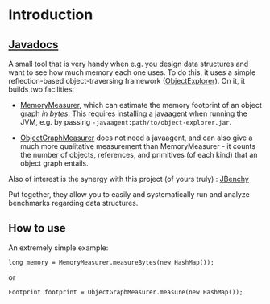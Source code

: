 # Introduction #

## [Javadocs](http://memory-measurer.googlecode.com/svn/trunk/dist/javadoc/index.html) ##

A small tool that is very handy when e.g. you design data structures and want to see how much memory each one uses. To do this, it uses a simple reflection-based object-traversing framework ([ObjectExplorer](http://memory-measurer.googlecode.com/svn/trunk/dist/javadoc/objectexplorer/ObjectExplorer.html)). On it, it builds two facilities:

  * [MemoryMeasurer](http://memory-measurer.googlecode.com/svn/trunk/dist/javadoc/objectexplorer/MemoryMeasurer.html), which can estimate the memory footprint of an object graph _in bytes_. This requires installing a javaagent when running the JVM, e.g. by passing `-javaagent:path/to/object-explorer.jar`.

  * [ObjectGraphMeasurer](http://memory-measurer.googlecode.com/svn/trunk/dist/javadoc/objectexplorer/ObjectGraphMeasurer.html) does not need a javaagent, and can also give a much more qualitative measurement than MemoryMeasurer - it counts the number of objects, references, and primitives (of each kind) that an object graph entails.

Also of interest is the synergy with this project (of yours truly) : [JBenchy](http://code.google.com/p/jbenchy/)

Put together, they allow you to easily and systematically run and analyze benchmarks regarding data structures.

## How to use ##

An extremely simple example:

```
long memory = MemoryMeasurer.measureBytes(new HashMap());
```

or

```
Footprint footprint = ObjectGraphMeasurer.measure(new HashMap());
```